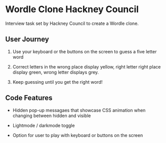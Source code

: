 # Wordle Clone Hackney Council 

Interview task set by Hackney Council to create a Wordle clone.

## User Journey

1. Use your keyboard or the buttons on the screen to guess a five letter word

2. Correct letters in the wrong place display yellow, right letter right place display green, wrong letter displays grey.

3. Keep guessing until you get the right word!

## Code Features

* Hidden pop-up messagaes that showcase CSS animation when changing between hidden and visible

* Lightmode / darkmode toggle

* Option for user to play with keyboard or buttons on the screen
